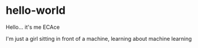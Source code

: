 # hello-world
Hello... it's me ECAce

I'm just a girl sitting in front of a machine, learning about machine learning
